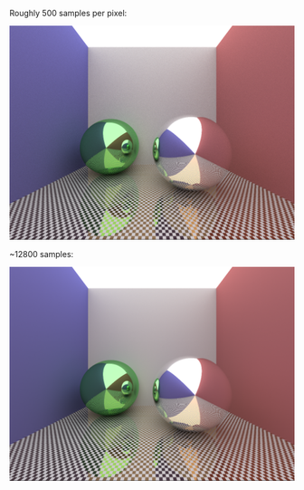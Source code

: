 Roughly 500 samples per pixel:

![500 samples](500.png)

~12800 samples:

![13000 samples](13000.png)
